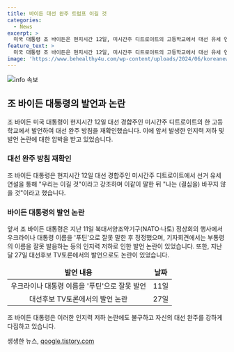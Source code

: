 ```yaml
---
title: 바이든 대선 완주 트럼프 이길 것
categories:
  - News
excerpt: >
  미국 대통령 조 바이든은 현지시간 12일, 미시간주 디트로이트의 고등학교에서 대선 유세 연설을 통해 우리는 이길 것이라며 대선 완주를 재확인했습니다. 민주당 경선에서의 승리를 강조하며 트럼프 전 대통령을 다시 이길 것이라고 밝혔지만, 최근의 인지력 저하 논란으로 재선 포기 압박을 받고 있습니다. 특히, 바이든 대통령은 최근의 발언 오류와 TV토론에서의 발언 논란으로 인해 논란이 계속되고 있습니다.
feature_text: >
  미국 대통령 조 바이든은 현지시간 12일, 미시간주 디트로이트의 고등학교에서 대선 유세 연설을 통해 우리는 이길 것이라며 대선 완주를 재확인했습니다. 민주당 경선에서의 승리를 강조하며 트럼프 전 대통령을 다시 이길 것이라고 밝혔지만, 최근의 인지력 저하 논란으로 재선 포기 압박을 받고 있습니다. 특히, 바이든 대통령은 최근의 발언 오류와 TV토론에서의 발언 논란으로 인해 논란이 계속되고 있습니다.
image: 'https://www.behealthy4u.com/wp-content/uploads/2024/06/koreanews.jpg'
---
```


<p><img src="https://www.behealthy4u.com/wp-content/uploads/2024/06/koreanews.jpg" alt="info 속보" /></p>

<h2 data-ke-size="size26">조 바이든 대통령의 발언과 논란</h2>

<p data-ke-size="size16">조 바이든 미국 대통령이 현지시간 12일 대선 경합주인 미시간주 디트로이트의 한 고등학교에서 발언하여 대선 완주 방침을 재확인했습니다. 이에 앞서 발생한 인지력 저하 및 발언 논란에 대한 압박을 받고 있었습니다.</p>

<h3><b>대선 완주 방침 재확인</b></h3>

<p data-ke-size="size16">조 바이든 대통령은 현지시간 12일 대선 경합주인 미시간주 디트로이트에서 선거 유세 연설을 통해 "우리는 이길 것"이라고 강조하며 이같이 말한 뒤 "나는 (결심을) 바꾸지 않을 것"이라고 했습니다.</p>

<h3><b>바이든 대통령의 발언 논란</b></h3>

<p data-ke-size="size16">앞서 조 바이든 대통령은 지난 11일 북대서양조약기구(NATO·나토) 정상회의 행사에서 우크라이나 대통령 이름을 '푸틴'으로 잘못 말한 후 정정했으며, 기자회견에서는 부통령의 이름을 잘못 발음하는 등의 인지력 저하로 인한 발언 논란이 있었습니다. 또한, 지난달 27일 대선후보 TV토론에서의 발언으로도 논란이 있었습니다.</p>

<table>
    <thead>
        <tr>
            <td style="text-align: center; height: 17px;"><b>발언 내용</b></td>
            <td style="text-align: center; height: 17px;"><b>날짜</b></td>
        </tr>
    </thead>
    <tbody>
        <tr>
            <td style="text-align: center; height: 17px;">우크라이나 대통령 이름을 '푸틴'으로 잘못 발언</td>
            <td style="text-align: center; height: 17px;">11일</td>
        </tr>
        <tr>
            <td style="text-align: center; height: 17px;">대선후보 TV토론에서의 발언 논란</td>
            <td style="text-align: center; height: 17px;">27일</td>
        </tr>
    </tbody>
</table>

<p data-ke-size="size16">조 바이든 대통령은 이러한 인지력 저하 논란에도 불구하고 자신의 대선 완주를 강하게 다짐하고 있습니다.</p>
생생한 뉴스, <a href="https://qoogle.tistory.com" rel="dofollow">qoogle.tistory.com</a>


